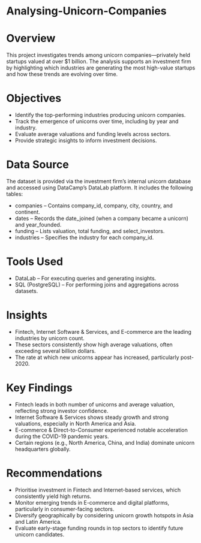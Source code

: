 # Analysing-Unicorn-Companies

# Overview

This project investigates trends among unicorn companies—privately held startups valued at over $1 billion. The analysis supports an investment firm by highlighting which industries are generating the most high-value startups and how these trends are evolving over time.

# Objectives

- Identify the top-performing industries producing unicorn companies.
- Track the emergence of unicorns over time, including by year and industry.
- Evaluate average valuations and funding levels across sectors.
- Provide strategic insights to inform investment decisions.

# Data Source

The dataset is provided via the investment firm’s internal unicorn database and accessed using DataCamp’s DataLab platform. It includes the following tables:
- companies – Contains company_id, company, city, country, and continent.
- dates – Records the date_joined (when a company became a unicorn) and year_founded.
- funding – Lists valuation, total funding, and select_investors.
- industries – Specifies the industry for each company_id.

# Tools Used

- DataLab – For executing queries and generating insights.
- SQL (PostgreSQL) – For performing joins and aggregations across datasets.

# Insights

- Fintech, Internet Software & Services, and E-commerce are the leading industries by unicorn count.
- These sectors consistently show high average valuations, often exceeding several billion dollars.
- The rate at which new unicorns appear has increased, particularly post-2020.

# Key Findings

- Fintech leads in both number of unicorns and average valuation, reflecting strong investor confidence.
- Internet Software & Services shows steady growth and strong valuations, especially in North America and Asia.
- E-commerce & Direct-to-Consumer experienced notable acceleration during the COVID-19 pandemic years.
- Certain regions (e.g., North America, China, and India) dominate unicorn headquarters globally.

# Recommendations

- Prioritise investment in Fintech and Internet-based services, which consistently yield high returns.
- Monitor emerging trends in E-commerce and digital platforms, particularly in consumer-facing sectors.
- Diversify geographically by considering unicorn growth hotspots in Asia and Latin America.
- Evaluate early-stage funding rounds in top sectors to identify future unicorn candidates.
